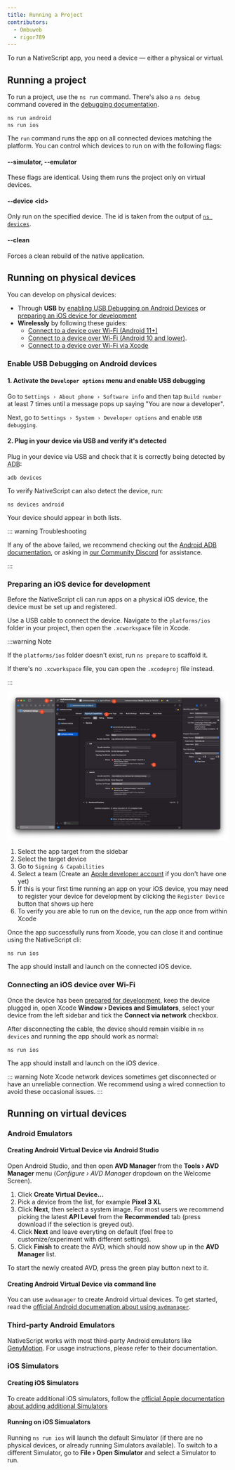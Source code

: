 ```yaml
---
title: Running a Project
contributors:
  - Ombuweb
  - rigor789
---
```


To run a NativeScript app, you need a device &mdash; either a physical or virtual.

## Running a project

To run a project, use the `ns run` command. There's also a `ns debug` command covered in the [debugging documentation](/guide/debugging#debugging-with-chrome-devtools).

```cli
ns run android
ns run ios
```

The `run` command runs the app on all connected devices matching the platform. You can control which devices to run on with the following flags:

#### --simulator, --emulator

These flags are identical. Using them runs the project only on virtual devices.

#### --device &lt;id&gt;

Only run on the specified device. The id is taken from the output of [`ns devices`](/guide/cli-basics#listing-connected-devices).

#### --clean

Forces a clean rebuild of the native application.

## Running on physical devices

You can develop on physical devices:

- Through **USB** by [enabling USB Debugging on Android Devices](#enable-usb-debugging-on-android-devices) or [preparing an iOS device for development](#preparing-an-ios-device-for-development)
- **Wirelessly** by following these guides:
  - [Connect to a device over Wi-Fi (Android 11+)](https://developer.android.com/studio/command-line/adb#connect-to-a-device-over-wi-fi-android-11+)
  - [Connect to a device over Wi-Fi (Android 10 and lower)](https://developer.android.com/studio/command-line/adb#wireless).
  - [Connect to a device over Wi-Fi via Xcode](#connecting-an-ios-device-over-wi-fi)

### Enable USB Debugging on Android devices

#### 1. Activate the `Developer options` menu and enable USB debugging

Go to `Settings › About phone › Software info` and then tap `Build number` at least 7 times until a message pops up saying "You are now a developer".

Next, go to `Settings › System › Developer options` and enable `USB debugging`.

#### 2. Plug in your device via USB and verify it's detected

Plug in your device via USB and check that it is correctly being detected by <abbr title="Android Debug Bridge">ADB</abbr>:

```cli
adb devices
```

To verify NativeScript can also detect the device, run:

```cli
ns devices android
```

Your device should appear in both lists.

::: warning Troubleshooting

If any of the above failed, we recommend checking out the [Android ADB documentation](https://developer.android.com/studio/command-line/adb), or asking in [our Community Discord](https://nativescript.org/discord) for assistance.

:::

### Preparing an iOS device for development

Before the NativeScript cli can run apps on a physical iOS device, the device must be set up and registered.

Use a USB cable to connect the device. Navigate to the `platforms/ios` folder in your project, then open the `.xcworkspace` file in Xcode.

:::warning Note

If the `platforms/ios` folder doesn't exist, run `ns prepare` to scaffold it.

If there's no `.xcworkspace` file, you can open the `.xcodeproj` file instead.

:::

![Xcode Signing & Capabilities tab](../assets/images/running/xcode_signing_steps.png)

<StepList>

1. Select the app target from the sidebar
2. Select the target device
3. Go to `Signing & Capabilities`
4. Select a team (Create an [Apple developer account](https://developer.apple.com/) if you don't have one yet)
5. If this is your first time running an app on your iOS device, you may need to register your device for development by clicking the `Register Device` button that shows up here
6. To verify you are able to run on the device, run the app once from within Xcode

</StepList>

Once the app successfully runs from Xcode, you can close it and continue using the NativeScript cli:

```cli
ns run ios
```

The app should install and launch on the connected iOS device.

### Connecting an iOS device over Wi-Fi

Once the device has been [prepared for development](#preparing-an-ios-device-for-development), keep the device plugged in, open Xcode **Window › Devices and Simulators**, select your device from the left sidebar and tick the **Connect via network** checkbox.

After disconnecting the cable, the device should remain visible in `ns devices` and running the app should work as normal:

```cli
ns run ios
```

The app should install and launch on the iOS device.

::: warning Note
Xcode network devices sometimes get disconnected or have an unreliable connection. We recommend using a wired connection to avoid these occasional issues.
:::

## Running on virtual devices

### Android Emulators

#### Creating Android Virtual Device via Android Studio

Open Android Studio, and then open **AVD Manager** from the **Tools › AVD Manager** menu (_Configure › AVD Manager_ dropdown on the Welcome Screen).

1. Click **Create Virtual Device...**
2. Pick a device from the list, for example **Pixel 3 XL**
3. Click **Next**, then select a system image. For most users we recommend picking the latest **API Level** from the **Recommended** tab (press download if the selection is greyed out).
4. Click **Next** and leave everyting on default (feel free to customize/experiment with different settings).
5. Click **Finish** to create the AVD, which should now show up in the **AVD Manager** list.

To start the newly created AVD, press the green play button next to it.

#### Creating Android Virtual Device via command line

You can use `avdmanager` to create Android virtual devices. To get started, read the [official Android documenation about using `avdmanager`](https://developer.android.com/tools/avdmanager).

### Third-party Android Emulators

NativeScript works with most third-party Android emulators like [GenyMotion](https://www.genymotion.com). For usage instructions, please refer to their documentation.

### iOS Simulators

#### Creating iOS Simulators

To create additional iOS simulators, follow the [official Apple documentation about adding additional Simulators](https://developer.apple.com/documentation/safari-developer-tools/adding-additional-simulators)

#### Running on iOS Simualators

Running `ns run ios` will launch the default Simulator (if there are no physical devices, or already running Simulators available). To switch to a different Simulator, go to **File › Open Simulator** and select a Simulator to run.
